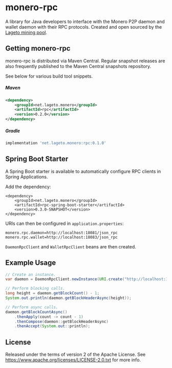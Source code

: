 # monero-rpc

A library for Java developers to interface with the Monero P2P daemon and wallet daemon with their RPC protocols.  Created and open sourced by the [Lageto mining pool](https://www.lageto.net).

## Getting monero-rpc

monero-rpc is distributed via Maven Central.  Regular snapshot releases are also frequently published to the Maven Central snapshots repository.

See below for various build tool snippets.

##### Maven

```xml
<dependency>
    <groupId>net.lageto.monero</groupId>
    <artifactId>rpc</artifactId>
    <version>0.2.0</version>
</dependency>
```

##### Gradle

```groovy
implementation 'net.lageto.monero:rpc:0.1.0'
```

## Spring Boot Starter

A Spring Boot starter is available to automatically configure RPC clients in Spring Applications.

Add the dependency:

```
<dependency>
    <groupId>net.lageto.monero</groupId>
    <artifactId>rpc-spring-boot-starter</artifactId>
    <version>0.3.0-SNAPSHOT</version>
</dependency>
```

URIs can then be configured in `application.properties`:

```
monero.rpc.daemon=http://localhost:18081/json_rpc
monero.rpc.wallet=http://localhost:18083/json_rpc
```

`DaemonRpcClient` and `WalletRpcClient` beans are then created.

## Example Usage

```java
// Create an instance.
var daemon = DaemonRpcClient.newInstance(URI.create("http://localhost:18081/json_rpc"));

// Perform blocking calls.
long height = daemon.getBlockCount() - 1;
System.out.println(daemon.getBlockHeaderAsync(height));

// Perform async calls.
daemon.getBlockCountAsync()
    .thenApply(count -> count - 1)
    .thenCompose(daemon::getBlockHeaderAsync)
    .thenAccept(System.out::println);
```

## License

Released under the terms of version 2 of the Apache License.
See https://www.apache.org/licenses/LICENSE-2.0.txt for more info.
